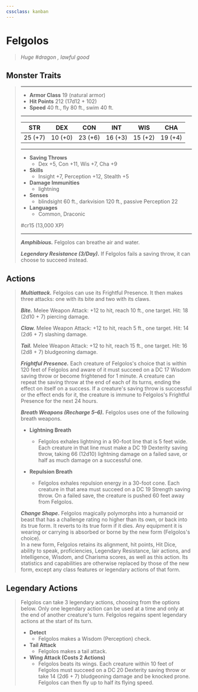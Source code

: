 ```yaml
---
cssclass: kanban
---
```


# Felgolos
>*Huge #dragon , lawful good*
## Monster Traits
>___
>- **Armor Class** 19 (natural armor)
>- **Hit Points** 212 (17d12 + 102)
>- **Speed** 40 ft., fly 80 ft., swim 40 ft.
>___
>|STR|DEX|CON|INT|WIS|CHA|
>|:---:|:---:|:---:|:---:|:---:|:---:|
>|25 (+7)|10 (+0)|23 (+6)|16 (+3)|15 (+2)|19 (+4)|
>___
>- **Saving Throws**
>	 - Dex +5, Con +11, Wis +7, Cha +9
>- **Skills**
>	 - Insight +7, Perception +12, Stealth +5
>- **Damage Immunities**
>	 - lightning
>- **Senses**
>	 - blindsight 60 ft., darkvision 120 ft., passive Perception 22
>- **Languages**
>	 - Common, Draconic
>
> #cr15 (13,000 XP)
>___
>***Amphibious.*** Felgolos can breathe air and water.  
>
>***Legendary Resistance (3/Day).*** If Felgolos fails a saving throw, it can choose to succeed instead.  
>
## Actions
>***Multiattack.*** Felgolos can use its Frightful Presence. It then makes three attacks: one with its bite and two with its claws.  
>
>***Bite.*** Melee Weapon Attack: +12 to hit, reach 10 ft., one target. Hit: 18 (2d10 + 7) piercing damage.  
>
>***Claw.*** Melee Weapon Attack: +12 to hit, reach 5 ft., one target. Hit: 14 (2d6 + 7) slashing damage.  
>
>***Tail.*** Melee Weapon Attack: +12 to hit, reach 15 ft., one target. Hit: 16 (2d8 + 7) bludgeoning damage.  
>
>***Frightful Presence.*** Each creature of Felgolos's choice that is within 120 feet of Felgolos and aware of it must succeed on a DC 17 Wisdom saving throw or become frightened for 1 minute. A creature can repeat the saving throw at the end of each of its turns, ending the effect on itself on a success. If a creature's saving throw is successful or the effect ends for it, the creature is immune to Felgolos's Frightful Presence for the next 24 hours.  
>
>***Breath Weapons (Recharge 5–6).*** Felgolos uses one of the following breath weapons.  
>- **Lightning Breath**
>	- Felgolos exhales lightning in a 90-foot line that is 5 feet wide. Each creature in that line must make a DC 19 Dexterity saving throw, taking 66 (12d10) lightning damage on a failed save, or half as much damage on a successful one.
>
>- **Repulsion Breath**
>	- Felgolos exhales repulsion energy in a 30-foot cone. Each creature in that area must succeed on a DC 19 Strength saving throw. On a failed save, the creature is pushed 60 feet away from Felgolos.
>
>
>***Change Shape.*** Felgolos magically polymorphs into a humanoid or beast that has a challenge rating no higher than its own, or back into its true form. It reverts to its true form if it dies. Any equipment it is wearing or carrying is absorbed or borne by the new form (Felgolos's choice).  
>In a new form, Felgolos retains its alignment, hit points, Hit Dice, ability to speak, proficiencies, Legendary Resistance, lair actions, and Intelligence, Wisdom, and Charisma scores, as well as this action. Its statistics and capabilities are otherwise replaced by those of the new form, except any class features or legendary actions of that form.  
>
## Legendary Actions
>Felgolos can take 3 legendary actions, choosing from the options below. Only one legendary action can be used at a time and only at the end of another creature's turn. Felgolos regains spent legendary actions at the start of its turn.
>
>- **Detect**
>	- Felgolos makes a Wisdom (Perception) check.
>- **Tail Attack**
>	- Felgolos makes a tail attack.
>- **Wing Attack (Costs 2 Actions)**
>	- Felgolos beats its wings. Each creature within 10 feet of Felgolos must succeed on a DC 20 Dexterity saving throw or take 14 (2d6 + 7) bludgeoning damage and be knocked prone. Felgolos can then fly up to half its flying speed.